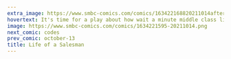 ```yaml
---
extra_image: https://www.smbc-comics.com/comics/163422168820211014after.png
hovertext: It's time for a play about how wait a minute middle class life was okay.
image: https://www.smbc-comics.com/comics/1634221595-20211014.png
next_comic: codes
prev_comic: october-13
title: Life of a Salesman
---
```


